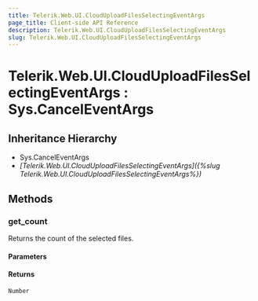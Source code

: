 ```yaml
---
title: Telerik.Web.UI.CloudUploadFilesSelectingEventArgs
page_title: Client-side API Reference
description: Telerik.Web.UI.CloudUploadFilesSelectingEventArgs
slug: Telerik.Web.UI.CloudUploadFilesSelectingEventArgs
---
```


# Telerik.Web.UI.CloudUploadFilesSelectingEventArgs : Sys.CancelEventArgs

## Inheritance Hierarchy

* Sys.CancelEventArgs
* *[Telerik.Web.UI.CloudUploadFilesSelectingEventArgs]({%slug Telerik.Web.UI.CloudUploadFilesSelectingEventArgs%})*

## Methods

### get_count

Returns the count of the selected files.

#### Parameters

#### Returns

`Number` 